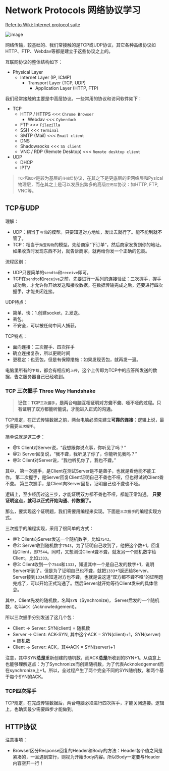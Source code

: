 # Network Protocols 网络协议学习

[Refer to Wiki: Internet protocol suite](https://www.wikiwand.com/en/Internet_protocol_suite)

![image](https://user-images.githubusercontent.com/14041622/48396713-525f9680-e756-11e8-820e-100216d7eb44.png)

网络传输，较基础的、我们常接触的是TCP或UDP协议，其它各种高级协议如HTTP、FTP、Webdav等都是建立于这些协议之上的。

互联网协议的整体结构如下：
- Physical Layer
    - Internet Layer (IP, ICMP)
        - Transport Layer (TCP, UDP)
            - Application Layer (HTTP, FTP)

我们经常接触的主要是中高层协议。一些常用的协议和访问软件如下：
- TCP
    - HTTP /  HTTPS    <<<  `Chrome Browser`
        - Webdav   <<< `Cyberduck`
    - FTP   <<< `Filezilla`
    - SSH   <<< `Terminal`
    - SMTP (Mail)    <<< `Email client`
    - DNS
    - Shadowsocks   <<< `SS client`
    - VNC / RDP (Remote Desktop)    <<< `Remote desktop client`
- UDP
    - DHCP
    - IPTV

> `TCP`和`UDP`是较为基层的`传输层`协议，在其之下是更底层的IP网络层和Pysical物理层，而在其之上是可以发展出繁多的高级`应用层`协议：如HTTP, FTP, VNC等。


## TCP与UDP

理解：
- UDP：相当于`写信`的模型。只要知道对方地址，发出去就行了。能不能到就不管了。
- TCP：相当于`淘宝购物`的模型。先给商家“下订单”，然后商家发货到你的地址。如果收货时发现东西不对，就告诉商家，就再给你发一个正确的包裹。

流程区别：
- UDP只要简单的`sendto`和`receive`即可。
- TCP在`sendto`和`receive`之前，先要进行一系列的连接验证：三次握手，握手成功后，才允许你开始发送和接收数据。在数据传输完成之后，还要进行四次握手，才能关闭连接。

UDP特点：
- 简单、快：1.创建socket，2.发送。
- 丢包。
- 不安全，可以被任何中间人捕获。

TCP特点：
- 面向连接：三次握手、四次挥手
- 确立连接复杂，所以更耗时间
- 更稳定：也丢包，但是有保障措施：如果发现丢包，就再发一遍。

电脑里所有的`下载`，都会有相应的`上传`，这个上传即为TCP中的应答所发送的数据，告之服务器自己已经收到。


### TCP 三次握手 Three Way Handshake

> **记住：TCP`三次握手`，是两台电脑互相证明对方聋不聋、哑不哑的过程。只有证明了双方都能听能说，才能进入正式的沟通。**

TCP规定，在正式传输数据之前，两台电脑必须先建立**可靠的连接**：逻辑上说，最少需要`三次握手`。

简单说就是这三步：
- @1: Client对Server说，“我想跟你说点事，你听见了吗？”
- @2: Server回复说，“我不聋，我听见了你了，你能听见我吗？”
- @3: Client对Server说，“我也听见你了，我也不聋。”

其中，
第一次握手，是Client在测试Server是不是聋子，也就是看他能不能工作。
第二次握手，是Server回复Client证明自己不聋也不哑，但也得试试Client聋不聋。
第三次握手，是Client向Server回复，证明自己也不聋也不哑。

逻辑上，至少经历过这三步，才能证明双方都不聋也不哑，都能正常沟通。
**只要证明这点，就可以正式开始沟通、传数据了。**

那么，要实现这个证明题，我们需要用编程来实现。下面是`三次握手`的编程实现方式。

三次握手的编程实现，采用了很简单的方式：
- @1: Client向Server发送一个随机数字，比如`7543`。
- @2: Server收到随机数字`7543`，为了证明自己收到了，他把这个数+1，回复给Client，即`7544`。同时，又想测试Client聋不聋，就发另一个随机数字给Client，比如`1333`。
- @3: Client收到一个`7544`和`1333`，知道其中一个是自己发的数字+1，说明Server听到了。但是为了证明自己也不聋，就把`1333`+1返还给Server。Server接到`1334`后知道对方也不聋，也就是说这道“双方都不聋不哑”的证明题完成了，可以开始正式沟通了。然后Server就开始等待Client发来的具体信息。

其中，Client先发的随机数，名叫`SYN`（Synchronize)，
Server后发的一个随机数，名叫`ACK`（Acknowledgement)。

所以三次握手分别发送了这几个包：
- Client -> Server: SYN(client) = 随机数
- Server -> Client: ACK-SYN, 其中这个ACK = SYN(client)+1，SYN(server) = 随机数
- Client -> Server: ACK，其中ACK = SYN(server)+1

注意，其中SYN**总是**重新创建的随机数，而ACK**总是**所收到的SYN+1。从语意上也能够理解这点：为了Synchronize而创建随机数，为了代表Acknoledgement而在synchronize上+1。所以，全过程产生了两个完全不同的SYN随机数，和两个基于每个SYN的ACK。

### TCP四次挥手

TCP规定，在完成传输数据后，两台电脑必须进行四次挥手，才能关闭连接。逻辑上，也确实最少需要四步才能做到。


## HTTP协议

注意事项：
- Browser区分Response回复的Header和Body的方法：Header各个值之间是紧凑的，一旦遇到空行，则视为开始Body内容。所以Body一定要与Header内容空开一行！


